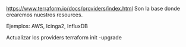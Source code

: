 https://www.terraform.io/docs/providers/index.html
Son la base donde crearemos nuestros resources.

Ejemplos: AWS, Icinga2, InfluxDB


Actualizar los providers
terraform init -upgrade
